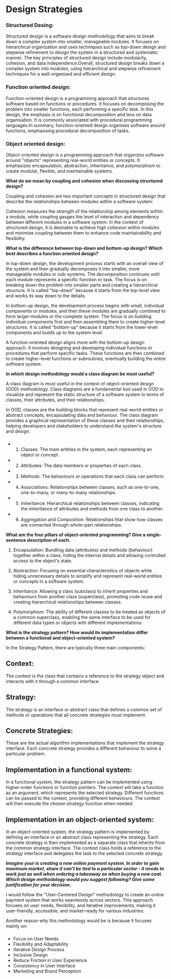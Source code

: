 # Design Strategies


### Structured Desing:

Structured design is a software design methodology that aims to break down a complex system into smaller, manageable modules. It focuses on hierarchical organization and uses techniques such as top-down design and stepwise refinement to design the system in a structured and systematic manner. The key principles of structured design include modularity, cohesion, and data independence.Overall, structured design breaks down a complex system into modules, using hierarchical and stepwise refinement techniques for a well-organised and efficient design. 

### Function oriented design: 

Function-oriented design is a programming approach that structures software based on functions or procedures. It focuses on decomposing the problem into smaller functions, each performing a specific task. In this design, the emphasis is on functional decomposition and less on data organisation. It is commonly associated with procedural programming languages.In summary, function-oriented design organises software around functions, emphasising procedural decomposition of tasks. 

### Object oriented design:

Object-oriented design is a programming approach that organizes software around "objects" representing real-world entities or concepts. It emphasizes encapsulation, abstraction, inheritance, and polymorphism to create modular, flexible, and maintainable systems. 

**What do we mean by coupling and cohesion when discussing structured design?**


Coupling and cohesion are two important concepts in structured design that describe the relationships between modules within a software system:
    
Cohesion measures the strength of the relationship among elements within a module, while coupling gauges the level of interaction and dependency between different modules in a software system. In the context of structured design, it is desirable to achieve high cohesion within modules and minimize coupling between them to enhance code maintainability and flexibility. 

**What is the difference between top-down and bottom-up design? Which best describes a function oriented design?**


In top-down design, the development process starts with an overall view of the system and then gradually decomposes it into smaller, more manageable modules or sub-systems. The decomposition continues until each module represents a specific function or task. The focus is on breaking down the problem into smaller parts and creating a hierarchical structure. It is called "top-down" because it starts from the top-level view and works its way down to the details.
        
In bottom-up design, the development process begins with small, individual components or modules, and then these modules are gradually combined to form larger modules or the complete system. The focus is on building individual components first and then assembling them to create higher-level structures. It is called "bottom-up" because it starts from the lower-level components and builds up to the system level.
        
A function-oriented design aligns more with the bottom-up design approach. It involves designing and developing individual functions or procedures that perform specific tasks. These functions are then combined to create higher-level functions or subroutines, eventually building the entire software system.
        
**In which design methodology would a class diagram be most useful?**

A class diagram is most useful in the context of object-oriented design (OOD) methodology. Class diagrams are a fundamental tool used in OOD to visualize and represent the static structure of a software system in terms of classes, their attributes, and their relationships.

In OOD, classes are the building blocks that represent real-world entities or abstract concepts, encapsulating data and behaviour. The class diagram provides a graphical representation of these classes and their relationships, helping developers and stakeholders to understand the system's structure and design.

### 

- 1. Classes: The main entities in the system, each representing an object or concept.
            
- 2. Attributes: The data members or properties of each class.
            
- 3. Methods: The behaviours or operations that each class can perform.
            
- 4. Associations: Relationships between classes, such as one-to-one, one-to-many, or many-to-many relationships.
            
- 5. Inheritance: Hierarchical relationships between classes, indicating the inheritance of attributes and methods from one class to another.
            
- 6. Aggregation and Composition: Relationships that show how classes are connected through whole-part relationships.

**What are the four pillars of object-oriented programming? Give a single-sentence description of each.**


1. Encapsulation: Bundling data (attributes) and methods (behaviour) together within a class, hiding the internal details and allowing controlled access to the object's state.
                
2. Abstraction: Focusing on essential characteristics of objects while hiding unnecessary details to simplify and represent real-world entities or concepts in a software system.
                
3. Inheritance: Allowing a class (subclass) to inherit properties and behaviours from another class (superclass), promoting code reuse and creating hierarchical relationships between classes.
                
4. Polymorphism: The ability of different classes to be treated as objects of a common superclass, enabling the same interface to be used for different data types or objects with different implementations. 


**What is the strategy pattern? How would its implementation differ between a functional and object-oriented system?**

In the Strategy Pattern, there are typically three main components:
                    
## Context: 
The context is the class that contains a reference to the strategy object and interacts with it through a common interface.

## Strategy: 
The strategy is an interface or abstract class that defines a common set of methods or operations that all concrete strategies must implement.

## Concrete Strategies:
These are the actual algorithm implementations that implement the strategy interface. Each concrete strategy provides a different behaviour to solve a particular problem.

## Implementation in a functional system:

In a functional system, the strategy pattern can be implemented using higher-order functions or function pointers. The context will take a function as an argument, which represents the selected strategy. Different functions can be passed to the context, providing different behaviours. The context will then execute the chosen strategy function when needed.
                    
## Implementation in an object-oriented system:

In an object-oriented system, the strategy pattern is implemented by defining an interface or an abstract class representing the strategy. Each concrete strategy is then implemented as a separate class that inherits from the common strategy interface. The context class holds a reference to the strategy interface and delegates the task to the selected concrete strategy.


***Imagine your is creating a new online payment system. In order to gain maximum market, share it can't be tied to a particular sector - it needs to work just as well when ordering a takeaway as when buying a new coat. Which design methodology would you suggest following? Give some justification for your decision.*** 

I would follow the "User-Centered Design" methodology to create an online payment system that works seamlessly across sectors. This approach focuses on user needs, flexibility, and iterative improvements, making it user-friendly, accessible, and market-ready for various industries.

Another reason why this methodology would be is because it focuses mainly on:
### 
- Focus on User Needs
- Flexibility and Adaptability
- Iterative Design Process
- Inclusive Design
- Reduce Friction in User Experience
- Consistency in User Interface
- Marketing and Brand Perception